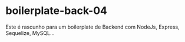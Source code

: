# boilerplate-back-04
Este é rascunho para um boilerplate de Backend com NodeJs, Express, Sequelize, MySQL...
